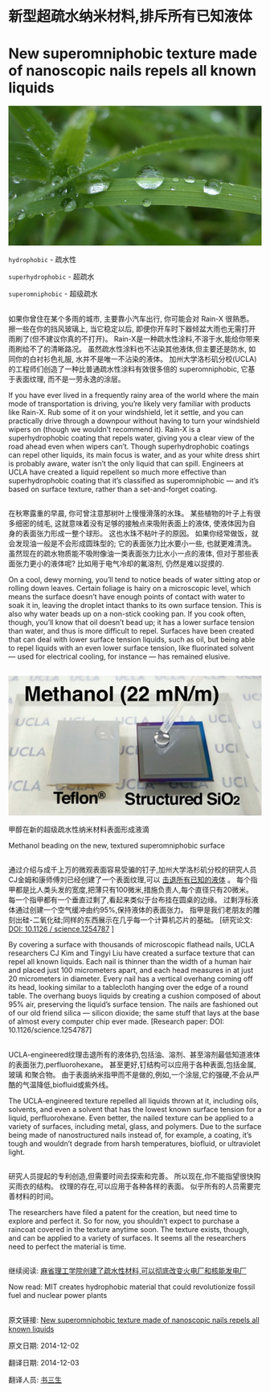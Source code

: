 新型超疏水纳米材料,排斥所有已知液体
==
# New superomniphobic texture made of nanoscopic nails repels all known liquids


![](hydroleaf.jpg)


`hydrophobic` - 疏水性

`superhydrophobic` - 超疏水

`superomniphobic` - 超级疏水

##

如果你曾住在某个多雨的城市, 主要靠小汽车出行, 你可能会对 Rain-X 很熟悉。 擦一些在你的挡风玻璃上, 当它稳定以后, 即便你开车时下器倾盆大雨也无需打开雨刷了(但不建议你真的不打开)。 Rain-X是一种疏水性涂料,不溶于水,能给你带来雨刷给不了的清晰路况。 虽然疏水性涂料也不沾染其他液体,但主要还是防水, 如同你的白衬衫色礼服, 水并不是唯一不沾染的液体。 加州大学洛杉矶分校(UCLA)的工程师们创造了一种比普通疏水性涂料有效很多倍的 superomniphobic, 它基于表面纹理, 而不是一劳永逸的涂层。


If you have ever lived in a frequently rainy area of the world where the main mode of transportation is driving, you’re likely very familiar with products like Rain-X. Rub some of it on your windshield, let it settle, and you can practically drive through a downpour without having to turn your windshield wipers on (though we wouldn’t recommend it). Rain-X is a superhydrophobic coating that repels water, giving you a clear view of the road ahead even when wipers can’t. Though superhydrophobic coatings can repel other liquids, its main focus is water, and as your white dress shirt is probably aware, water isn’t the only liquid that can spill. Engineers at UCLA have created a liquid repellent so much more effective than superhydrophobic coating that it’s classified as superomniphobic — and it’s based on surface texture, rather than a set-and-forget coating.

##

在秋寒露重的早晨, 你可曾注意那树叶上慢慢滑落的水珠。 某些植物的叶子上有很多细密的绒毛, 这就意味着没有足够的接触点来吸附表面上的液体, 使液体因为自身的表面张力形成一整个球形。 这也水珠不粘叶子的原因。 如果你经常做饭，就会发现油一般是不会形成圆珠型的; 它的表面张力比水要小一些, 也就更难清洗。 虽然现在的疏水物质能不吸附像油一类表面张力比水小一点的液体, 但对于那些表面张力更小的液体呢? 比如用于电气冷却的氟溶剂, 仍然是难以捉摸的.

On a cool, dewy morning, you’ll tend to notice beads of water sitting atop or rolling down leaves. Certain foliage is hairy on a microscopic level, which means the surface doesn’t have enough points of contact with water to soak it in, leaving the droplet intact thanks to its own surface tension. This is also why water beads up on a non-stick cooking pan. If you cook often, though, you’ll know that oil doesn’t bead up; it has a lower surface tension than water, and thus is more difficult to repel. Surfaces have been created that can deal with lower surface tension liquids, such as oil, but being able to repel liquids with an even lower surface tension, like fluorinated solvent — used for electrical cooling, for instance — has remained elusive.

##

![](superomniphobic.jpg)

甲醇在新的超级疏水性纳米材料表面形成液滴

Methanol beading on the new, textured superomniphobic surface

##

通过介绍与成千上万的微观表面容易受骗的钉子,加州大学洛杉矶分校的研究人员CJ金姆和康师傅刘已经创建了一个表面纹理,可以 [击退所有已知的液体](http://newsroom.ucla.edu/releases/ucla-engineers-create-superomniphobic-texture-capable-of-repelling-all-liquids) 。 每个指甲都是比人类头发的宽度,把薄只有100微米,措施负责人,每个直径只有20微米。 每一个指甲都有一个垂直过剩了,看起来类似于台布挂在圆桌的边缘。 过剩浮标液体通过创建一个空气缓冲由约95%,保持液体的表面张力。 指甲是我们老朋友的雕刻出硅-二氧化硅;同样的东西展示在几乎每一个计算机芯片的基础。 [研究论文: [DOI: 10.1126 / science.1254787](http://www.sciencemag.org/content/346/6213/1096) ]


By covering a surface with thousands of microscopic flathead nails, UCLA researchers CJ Kim and Tingyi Liu have created a surface texture that can repel all known liquids. Each nail is thinner than the width of a human hair and placed just 100 micrometers apart, and each head measures in at just 20 micrometers in diameter. Every nail has a vertical overhang coming off its head, looking similar to a tablecloth hanging over the edge of a round table. The overhang buoys liquids by creating a cushion composed of about 95% air, preserving the liquid’s surface tension. The nails are fashioned out of our old friend silica — silicon dioxide; the same stuff that lays at the base of almost every computer chip ever made. [Research paper: DOI: 10.1126/science.1254787]

##

UCLA-engineered纹理击退所有的液体扔,包括油、溶剂、甚至溶剂最低知道液体的表面张力,perfluorohexane。 甚至更好,钉结构可以应用于各种表面,包括金属, 玻璃 和聚合物。 由于表面纳米指甲而不是做的,例如,一个涂层,它的强硬,不会从严酷的气温降低,biofluid或紫外线。

The UCLA-engineered texture repelled all liquids thrown at it, including oils, solvents, and even a solvent that has the lowest known surface tension for a liquid, perfluorohexane. Even better, the nailed texture can be applied to a variety of surfaces, including metal, glass, and polymers. Due to the surface being made of nanostructured nails instead of, for example, a coating, it’s tough and wouldn’t degrade from harsh temperatures, biofluid, or ultraviolet light.

##

研究人员提起的专利创造,但需要时间去探索和完善。 所以现在,你不能指望很快购买雨衣的结构。 纹理的存在,可以应用于各种各样的表面。 似乎所有的人员需要完善材料的时间。


The researchers have filed a patent for the creation, but need time to explore and perfect it. So for now, you shouldn’t expect to purchase a raincoat covered in the texture anytime soon. The texture exists, though, and can be applied to a variety of surfaces. It seems all the researchers need to perfect the material is time.

##

继续阅读: [麻省理工学院创建了疏水性材料,可以彻底改变火电厂和核能发电厂](http://www.extremetech.com/extreme/138315-mit-creates-hydrophobic-material-that-could-revolutionize-fossil-and-nuclear-power-plants)


Now read: MIT creates hydrophobic material that could revolutionize fossil fuel and nuclear power plants

##



原文链接: [New superomniphobic texture made of nanoscopic nails repels all known liquids](http://www.extremetech.com/extreme/195176-new-superomniphobic-texture-made-of-nanoscopic-nails-repels-all-known-liquids)

原文日期: 2014-12-02

翻译日期: 2014-12-03

翻译人员: [书三生](http://t.qq.com/renfufei)